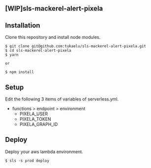 [WIP]sls-mackerel-alert-pixela
---

## Installation

Clone this repository and install node modules.
```
$ git clone git@github.com:tukaelu/sls-mackerel-alert-pixela.git
$ cd sls-mackerel-alert-pixela
$ yarn

or

$ npm install
```

## Setup

Edit the following 3 items of variables of serverless.yml.

- functions > endpoint > environment
    - PIXELA_USER
    - PIXELA_TOKEN
    - PIXELA_GRAPH_ID

## Deploy

Deploy your aws lambda environment.

```
$ sls -s prod deploy
```
